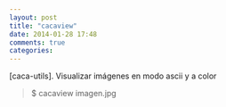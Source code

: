 ```yaml
---
layout: post
title: "cacaview"
date: 2014-01-28 17:48
comments: true
categories: 
---
```

[caca-utils]. Visualizar imágenes en modo ascii y a color

>$ cacaview imagen.jpg  

